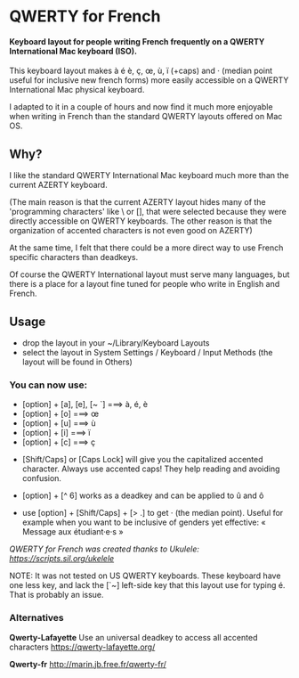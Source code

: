 # QWERTY for French
#### Keyboard layout for people writing French frequently on a QWERTY International Mac keyboard (ISO).

This keyboard layout makes à é è, ç, œ, ù, ï (+caps) and · (median point useful for inclusive new french forms) more easily accessible on a QWERTY International Mac physical keyboard.

I adapted to it in a couple of hours and now find it much more enjoyable when writing in French than the standard QWERTY  layouts offered on Mac OS.

## Why?

I like the standard QWERTY International Mac keyboard much more than the current AZERTY keyboard. 

(The main reason is that the current AZERTY layout hides many of the 'programming characters' like \ or [], that were selected because they were directly accessible on QWERTY keyboards. The other reason is that the organization of accented characters is not even good on AZERTY)

At the same time, I felt that there could be a more direct way to use French specific characters than deadkeys.

Of course the QWERTY International layout must serve many languages, but there is a place for a layout fine tuned for people who write in English and French.


## Usage
 - drop the layout in your ~/Library/Keyboard Layouts
 - select the layout in System Settings / Keyboard / Input Methods (the layout will be found in Others)
 
 ### You can now use:
 
 - [option] + [a], [e], [~ `] ===> à, é, è
 - [option] +  [o] ===> œ
 - [option] +  [u] ===> ù 
 - [option] +  [i] ===> ï
 - [option] +  [c] ===> ç

+ [Shift/Caps] or [Caps Lock] will give you the capitalized accented character. Always use accented caps! They help reading and avoiding confusion.

 - [option] + [^ 6] works as a deadkey and can be applied to û and ô

 - use [option] + [Shift/Caps] + [> .] to get · (the median point). Useful for example when you want to be inclusive of genders yet effective: « Message aux étudiant·e·s »


*QWERTY for French was created thanks to Ukulele: https://scripts.sil.org/ukelele*

NOTE: It was not tested on US QWERTY keyboards. These keyboard have one less key, and lack the [`~] left-side key that this layout use for typing é. That is probably an issue.

 ### Alternatives
 
 **Qwerty-Lafayette**
 Use an universal deadkey to access all accented characters
 https://qwerty-lafayette.org/
 
 **Qwerty-fr**
 http://marin.jb.free.fr/qwerty-fr/
 

